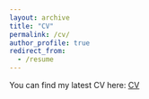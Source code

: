```yaml
---
layout: archive
title: "CV"
permalink: /cv/
author_profile: true
redirect_from:
  - /resume
---
```


You can find my latest CV here: [CV](CV.pdf)
